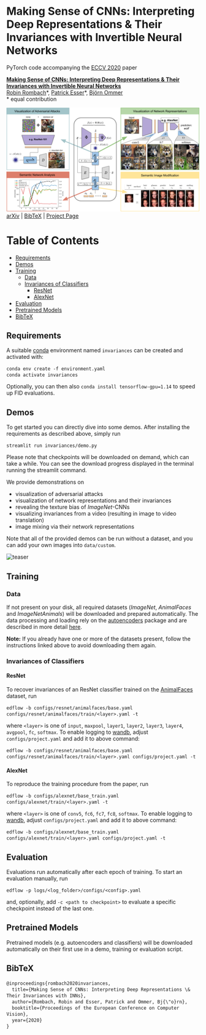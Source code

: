 # Making Sense of CNNs: Interpreting Deep Representations & Their Invariances with Invertible Neural Networks

PyTorch code accompanying the [ECCV 2020](https://eccv2020.eu/) paper

[**Making Sense of CNNs: Interpreting Deep Representations & Their Invariances with Invertible Neural Networks**](https://compvis.github.io/invariances/)<br/>
[Robin Rombach](https://github.com/rromb)\*,
[Patrick Esser](https://github.com/pesser)\*,
[Björn Ommer](https://hci.iwr.uni-heidelberg.de/Staff/bommer)<br/>
\* equal contribution

![teaser](data/overview.png)<br/>
[arXiv](https://arxiv.org/) | [BibTeX](#bibtex) | [Project Page](https://compvis.github.io/invariances/)

Table of Contents
=================

* [Requirements](#requirements)
* [Demos](#demos)
* [Training](#training)
   * [Data](#data)
   * [Invariances of Classifiers](#invariances-of-classifiers)
      * [ResNet](#resnet)
      * [AlexNet](#alexnet)
* [Evaluation](#evaluation)
* [Pretrained Models](#pretrained-models)
* [BibTeX](#bibtex)


## Requirements
A suitable [conda](https://conda.io/) environment named `invariances` can be created
and activated with:

```
conda env create -f environment.yaml
conda activate invariances
```

Optionally, you can then also `conda install tensorflow-gpu=1.14` to speed up
FID evaluations.

## Demos
To get started you can directly dive into some demos. After installing the requirements as described
above, simply run

```
streamlit run invariances/demo.py
```

Please note that checkpoints will be downloaded on demand, which can take a while. You can see
the download progress displayed in the terminal running the streamlit command. 

We provide demonstrations on

- visualization of adversarial attacks
- visualization of network representations and their invariances
- revealing the texture bias of *ImageNet*-CNNs
- visualizing invariances from a video (resulting in image to video translation)
- image mixing via their network representations

Note that all of the provided demos can be run without a dataset, and you can add 
your own images into `data/custom`.

![teaser](data/demoteaser.gif)

## Training

### Data
If not present on your disk, all required datasets (*ImageNet*, *AnimalFaces* and *ImageNetAnimals*)
 will be downloaded and prepared automatically. The data processing and loading rely on the
  [autoencoders](https://github.com/edflow/autoencoders) package and are described in more detail 
  [here](https://github.com/edflow/autoencoders#data).
  
  **Note:** If you already have one or more of the datasets present, follow the instructions linked 
  above to avoid downloading them again.
 

### Invariances of Classifiers

#### ResNet

To recover invariances of an ResNet classifier trained on the [AnimalFaces](https://github.com/edflow/autoencoders#animalfaces)
 dataset, run

```
edflow -b configs/resnet/animalfaces/base.yaml configs/resnet/animalfaces/train/<layer>.yaml -t
```

where `<layer>` is one of `input`, `maxpool`, `layer1`, `layer2`, `layer3`, `layer4`, 
`avgpool`, `fc`, `softmax`.
To enable logging to [wandb](https://wandb.ai), adjust
`configs/project.yaml` and add it to above command:

```
edflow -b configs/resnet/animalfaces/base.yaml configs/resnet/animalfaces/train/<layer>.yaml configs/project.yaml -t
```

#### AlexNet

To reproduce the training procedure from the paper, run

```
edflow -b configs/alexnet/base_train.yaml configs/alexnet/train/<layer>.yaml -t
```

where `<layer>` is one of `conv5`, `fc6`, `fc7`, `fc8`, `softmax`.
To enable logging to [wandb](https://wandb.ai), adjust
`configs/project.yaml` and add it to above command:

```
edflow -b configs/alexnet/base_train.yaml configs/alexnet/train/<layer>.yaml configs/project.yaml -t
```


## Evaluation

Evaluations run automatically after each epoch of training. To start an
evaluation manually, run

```
edflow -p logs/<log_folder>/configs/<config>.yaml
```

and, optionally, add `-c <path to checkpoint>` to evaluate a specific
checkpoint instead of the last one.


## Pretrained Models
Pretrained models (e.g. autoencoders and classifiers) will be downloaded automatically on their first 
use in a demo, training or evaluation script. 

## BibTeX

```
@inproceedings{rombach2020invariances,
  title={Making Sense of CNNs: Interpreting Deep Representations \& Their Invariances with INNs},
  author={Rombach, Robin and Esser, Patrick and Ommer, Bj{\"o}rn},
  booktitle={Proceedings of the European Conference on Computer Vision},
  year={2020}
}
```
